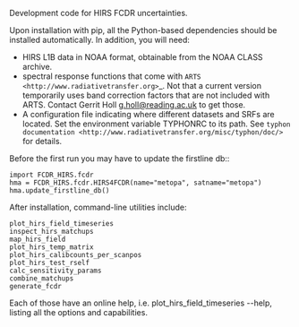 Development code for HIRS FCDR uncertainties.

Upon installation with pip, all the Python-based dependencies should be
installed automatically.  In addition, you will need:

- HIRS L1B data in NOAA format, obtainable from the NOAA CLASS archive.
- spectral response functions that come with
  `ARTS <http://www.radiativetransfer.org>`_.  Not that a current version
  temporarily uses band correction factors that are not included with
  ARTS.  Contact Gerrit Holl <g.holl@reading.ac.uk> to get those.
- A configuration file indicating where different datasets and SRFs are located.
  Set the environment variable TYPHONRC to its path.  See 
  `typhon documentation <http://www.radiativetransfer.org/misc/typhon/doc/>`
  for details.

Before the first run you may have to update the firstline db::

    import FCDR_HIRS.fcdr
    hma = FCDR_HIRS.fcdr.HIRS4FCDR(name="metopa", satname="metopa")
    hma.update_firstline_db()

After installation, command-line utilities include:

    plot_hirs_field_timeseries
    inspect_hirs_matchups
    map_hirs_field
    plot_hirs_temp_matrix
    plot_hirs_calibcounts_per_scanpos
    plot_hirs_test_rself
    calc_sensitivity_params
    combine_matchups
    generate_fcdr

Each of those have an online help, i.e. plot_hirs_field_timeseries --help,
listing all the options and capabilities.

